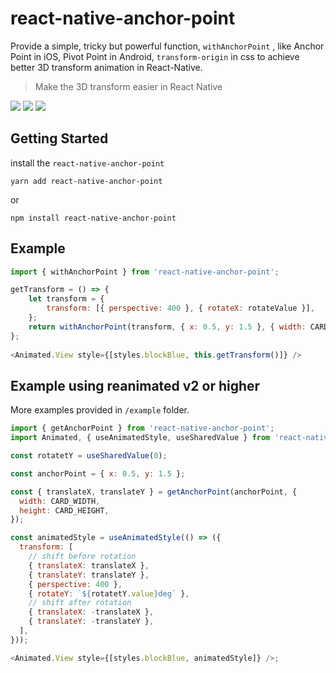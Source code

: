 # react-native-anchor-point


Provide a simple, tricky but powerful function, `withAnchorPoint` , like Anchor Point in iOS, Pivot Point in Android, `transform-origin` in css to achieve better 3D transform animation in React-Native. 

> Make the 3D transform easier in React Native

![](./res/rotateZ.gif)
![](./res/rotateXY.gif)
![](./res/rotate.gif)

## Getting Started 

install the `react-native-anchor-point` 

```
yarn add react-native-anchor-point
```
or 
```
npm install react-native-anchor-point
```

## Example 

```javascript
import { withAnchorPoint } from 'react-native-anchor-point';

getTransform = () => {
    let transform = {
        transform: [{ perspective: 400 }, { rotateX: rotateValue }],
    };
    return withAnchorPoint(transform, { x: 0.5, y: 1.5 }, { width: CARD_WIDTH, height: CARD_HEIGHT });
};
    
<Animated.View style={[styles.blockBlue, this.getTransform()]} />
```

## Example using reanimated v2 or higher

More examples provided in `/example` folder.

```javascript
import { getAnchorPoint } from 'react-native-anchor-point';
import Animated, { useAnimatedStyle, useSharedValue } from 'react-native-reanimated';

const rotatetY = useSharedValue(0);

const anchorPoint = { x: 0.5, y: 1.5 };

const { translateX, translateY } = getAnchorPoint(anchorPoint, {
  width: CARD_WIDTH,
  height: CARD_HEIGHT,
});

const animatedStyle = useAnimatedStyle(() => ({
  transform: [
    // shift before rotation
    { translateX: translateX },
    { translateY: translateY },
    { perspective: 400 },
    { rotateY: `${rotatetY.value}deg` },
    // shift after rotation
    { translateX: -translateX },
    { translateY: -translateY },
  ],
}));

<Animated.View style={[styles.blockBlue, animatedStyle]} />;
```